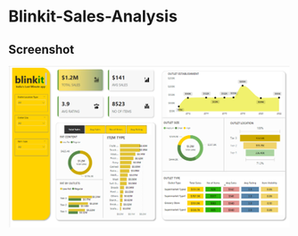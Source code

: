 # Blinkit-Sales-Analysis

## Screenshot

![Screenshot 2024-11-09 131112](https://github.com/Prashanth-AP/Images/blob/9da6079d615237337fdb0a6df049434e7d587427/Screenshot%202024-12-06%20235235.png?raw=true)



